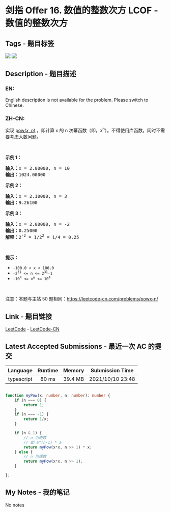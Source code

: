 
# 剑指 Offer 16. 数值的整数次方 LCOF - 数值的整数次方

## Tags - 题目标签

 <img src="https://img.shields.io/badge/Recursion-递归-blue.svg">   <img src="https://img.shields.io/badge/Math-数学-blue.svg">  


## Description - 题目描述

### EN:
English description is not available for the problem. Please switch to Chinese.

### ZH-CN:
<p>实现 <a href="https://www.cplusplus.com/reference/valarray/pow/">pow(<em>x</em>, <em>n</em>)</a> ，即计算 x 的 n 次幂函数（即，x<sup>n</sup>）。不得使用库函数，同时不需要考虑大数问题。</p>

<p> </p>

<p><strong>示例 1：</strong></p>

<pre>
<strong>输入：</strong>x = 2.00000, n = 10
<strong>输出：</strong>1024.00000
</pre>

<p><strong>示例 2：</strong></p>

<pre>
<strong>输入：</strong>x = 2.10000, n = 3
<strong>输出：</strong>9.26100</pre>

<p><strong>示例 3：</strong></p>

<pre>
<strong>输入：</strong>x = 2.00000, n = -2
<strong>输出：</strong>0.25000
<strong>解释：</strong>2<sup>-2</sup> = 1/2<sup>2</sup> = 1/4 = 0.25</pre>

<p> </p>

<p><strong>提示：</strong></p>

<ul>
	<li><code>-100.0 < x < 100.0</code></li>
	<li><code>-2<sup>31</sup> <= n <= 2<sup>31</sup>-1</code></li>
	<li><code>-10<sup>4</sup> <= x<sup>n</sup> <= 10<sup>4</sup></code></li>
</ul>

<p> </p>

<p>注意：本题与主站 50 题相同：<a href="https://leetcode-cn.com/problems/powx-n/">https://leetcode-cn.com/problems/powx-n/</a></p>



## Link - 题目链接

[LeetCode](https://leetcode.com/problems/shu-zhi-de-zheng-shu-ci-fang-lcof/description/)  -  [LeetCode-CN](https://leetcode-cn.com/problems/shu-zhi-de-zheng-shu-ci-fang-lcof/description/)
## Latest Accepted Submissions - 最近一次 AC 的提交


| Language | Runtime | Memory | Submission Time |
|:---:|:---:|:---:|:---:|
| typescript  | 80 ms | 39.4 MB | 2021/10/10 23:48 |

```typescript

function myPow(x: number, n: number): number {
    if (n === 0) {
        return 1;
    }
    if (n === -1) {
        return 1/x;
    }

    if (n & 1) {
        // n 为奇数
        // 即 a^(n-1) * a
        return myPow(x*x, n >> 1) * x;
    } else {
        // n 为偶数
        return myPow(x*x, n >> 1);
    }

};

```
## My Notes - 我的笔记


No notes

